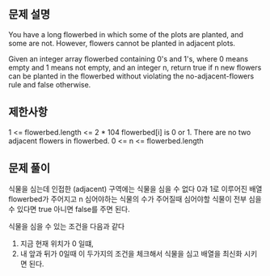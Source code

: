 ## 문제 설명

You have a long flowerbed in which some of the plots are planted, and some are not. However, flowers cannot be planted in adjacent plots.

Given an integer array flowerbed containing 0's and 1's, where 0 means empty and 1 means not empty, and an integer n, return true if n new flowers can be planted in the flowerbed without violating the no-adjacent-flowers rule and false otherwise.

## 제한사항

1 <= flowerbed.length <= 2 \* 104
flowerbed[i] is 0 or 1.
There are no two adjacent flowers in flowerbed.
0 <= n <= flowerbed.length

## 문제 풀이

식물을 심는데 인접한 (adjacent) 구역에는 식물을 심을 수 없다 0과 1로 이루어진 배열 flowerbed가 주어지고
n 심어야하는 식물의 수가 주어질때 심어야할 식물이 전부 심을 수 있다면 true 아니면 false를 주면 된다.

식물을 심을 수 있는 조건을 다음과 같다

1. 지금 현재 위치가 0 일떄,
2. 내 앞과 뒤가 0일때
   이 두가지의 조건을 체크해서 식물을 심고 배열을 최신화 시키면 된다.
